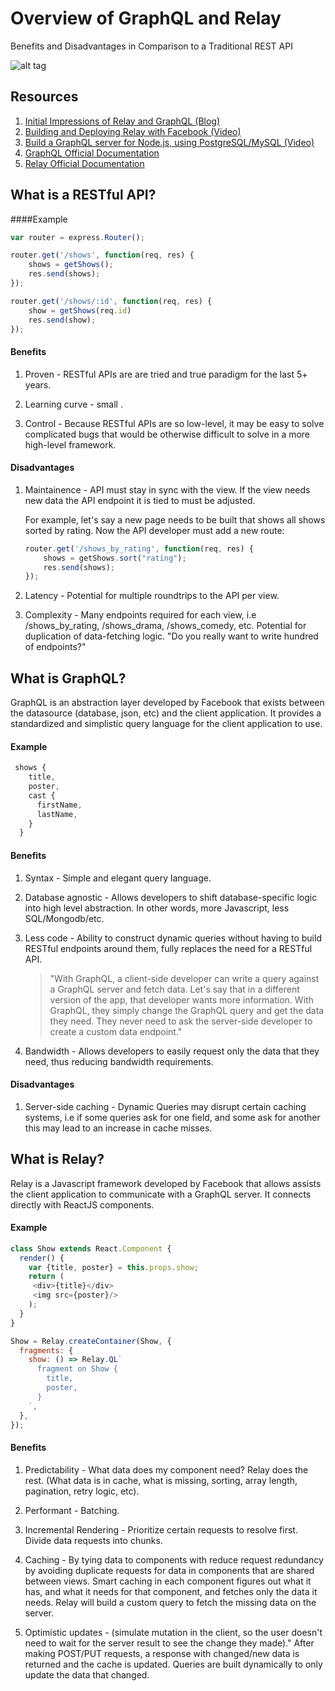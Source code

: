 # Overview of GraphQL and Relay
Benefits and Disadvantages in Comparison to a Traditional REST API  



![alt tag](https://raw.githubusercontent.com/everythingspirals/react-relay/docs/master/overview.jpg)



## Resources

1.  [Initial Impressions of Relay and GraphQL (Blog)](https://kadira.io/blog/graphql/initial-impression-on-relay-and-graphql)
2. [Building and Deploying Relay with Facebook (Video)](https://www.youtube.com/watch?v=Pxdgu2XIAAg)
3. [Build a GraphQL server for Node.js, using PostgreSQL/MySQL (Video)](https://www.youtube.com/watch?v=DNPVqK_woRQ)
4. [GraphQL Official Documentation](http://graphql.org/docs/getting-started/)
5. [Relay Official Documentation](https://facebook.github.io/relay/)

## What is a RESTful API?

####Example

```javascript
var router = express.Router();             

router.get('/shows', function(req, res) {
    shows = getShows();
    res.send(shows);
});

router.get('/shows/:id', function(req, res) {
    show = getShows(req.id)
    res.send(show);
});
```
#### Benefits

1. Proven - RESTful APIs are are tried and true paradigm for the last 5+ years.

2. Learning curve - small .

3. Control - Because RESTful APIs are so low-level, it may be easy to solve complicated bugs that would
	be otherwise difficult to solve in a more high-level framework.

#### Disadvantages

1. Maintainence - API must stay in sync with the view. If the view needs new data the API endpoint
it is tied to must be adjusted.

	For example, let's say a new page needs to be built that shows all shows sorted by rating.
	Now the API developer must add a new route:

	```javascript
	router.get('/shows_by_rating', function(req, res) {
	    shows = getShows.sort("rating");
	    res.send(shows);
	});
	```

2. Latency - Potential for multiple roundtrips to the API per view.

3. Complexity - Many endpoints required for each view, i.e /shows_by_rating, /shows_drama,
/shows_comedy, etc. Potential for duplication of data-fetching logic.
"Do you really want to write hundred of endpoints?"

## What is GraphQL?
GraphQL is an abstraction layer developed by Facebook that exists between the datasource (database, json, etc) and the client application. It provides a standardized and simplistic query language for the client application to use.

#### Example
```javascript
 shows {
    title,
    poster,
    cast {
      firstName,
      lastName,
    }
  }
```

#### Benefits

1. Syntax - Simple and elegant query language.

2. Database agnostic - Allows developers to shift database-specific logic into high level abstraction. In other words, more Javascript, less SQL/Mongodb/etc.

3. Less code - Ability to construct dynamic queries without having to build RESTful endpoints around them, fully replaces the need for a RESTful API.
	>"With GraphQL, a client-side developer can write a query against a GraphQL server and fetch data. Let's say that in a different version of the app, that developer wants more information. With GraphQL, they simply change the GraphQL query and get the data they need. They never need to ask the server-side developer to create a custom data endpoint."
4. Bandwidth - Allows developers to easily request only the data that they need, thus reducing bandwidth requirements.

#### Disadvantages

1. Server-side caching - Dynamic Queries may disrupt certain caching systems, i.e if some queries ask for one field, and some ask for another this may lead to an increase in cache misses.


## What is Relay?

Relay is a Javascript framework developed by Facebook that allows assists the client application to communicate with a GraphQL server. It connects directly with ReactJS components.

#### Example
```Javascript
class Show extends React.Component {
  render() {
    var {title, poster} = this.props.show;
    return (
     <div>{title}</div>
     <img src={poster}/>
    );
  }
}

Show = Relay.createContainer(Show, {
  fragments: {
    show: () => Relay.QL`
      fragment on Show {
        title,
        poster,
      }
    `,
  },
});
```

#### Benefits

1. Predictability - What data does my component need? Relay does the rest. (What data is in cache, what is missing, sorting, array length, pagination, retry logic, etc).

2. Performant - Batching.

3. Incremental Rendering - Prioritize certain requests to resolve first. Divide data requests into chunks.

4. Caching - By tying data to components with reduce request redundancy by avoiding duplicate requests for data
in components that are shared between views. Smart caching in each component figures out what it has, and what it needs for that component, and fetches only the data it needs. Relay will build a custom query to fetch the missing data on the server.

5. Optimistic updates - (simulate mutation in the client, so the user doesn't need to wait for the server result to see the change they made)." After making POST/PUT requests, a response with changed/new data is returned and the cache is updated. Queries are built dynamically to only update the data that changed.
